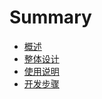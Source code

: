# Summary

* [概述](README.md)
* [整体设计](part/README.md)
* [使用说明](part/shi_yong_shuo_ming.md)
* [开发步骤]()

